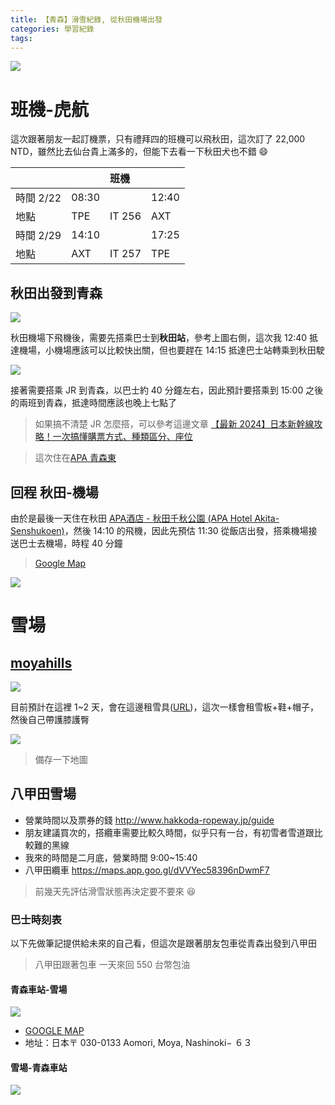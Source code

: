 ```yaml
---
title: 【青森】滑雪紀錄, 從秋田機場出發
categories: 學習紀錄
tags:
---
```


![](https://nijialin.com/images/common2.jpeg)

# 班機-虎航

這次跟著朋友一起訂機票，只有禮拜四的班機可以飛秋田，這次訂了 22,000 NTD，雖然比去仙台貴上滿多的，但能下去看一下秋田犬也不錯 😄

<!-- more -->

|           |       | 班機   |       |
| :-------- | :---- | :----- | ----- |
| 時間 2/22 | 08:30 |        | 12:40 |
| 地點      | TPE   | IT 256 | AXT   |
| 時間 2/29 | 14:10 |        | 17:25 |
| 地點      | AXT   | IT 257 | TPE   |

## 秋田出發到青森

![](https://nijialin.com/images/2024/amori/S__5595140.jpg)

秋田機場下飛機後，需要先搭乘巴士到**秋田站**，參考上圖右側，這次我 12:40 抵達機場，小機場應該可以比較快出關，但也要趕在 14:15 抵達巴士站轉乘到秋田駛

![](https://nijialin.com/images/2024/amori/S__5595159.jpg)

接著需要搭乘 JR 到青森，以巴士約 40 分鐘左右，因此預計要搭乘到 15:00 之後的兩班到青森，抵達時間應該也晚上七點了

> 如果搞不清楚 JR 怎麼搭，可以參考這邊文章 [【最新 2024】日本新幹線攻略！一次搞懂購票方式、種類區分、座位](https://matcha-jp.com/tw/172)

> 這次住在[APA 青森東](https://www.google.com/maps/place/APA%E9%A3%AF%E5%BA%97+%E9%9D%92%E6%A3%AE%E7%AB%99%E6%9D%B1/@40.8278806,140.7363861,17z/data=!3m1!4b1!4m9!3m8!1s0x5f9b9f1e13da284f:0xc5f50c8652edfa2b!5m2!4m1!1i2!8m2!3d40.8278766!4d140.7389664!16s%2Fg%2F1tnl16vv?authuser=0&entry=ttuhttps:/)

## 回程 秋田-機場

由於是最後一天住在秋田 [APA酒店 - 秋田千秋公園 (APA Hotel Akita-Senshukoen)](https://www.google.com/maps/place/APA+HOTEL+AKITA-SENSHUKOEN/@39.7206179,140.1166995,17z/data=!3m1!4b1!4m9!3m8!1s0x5f8fc2bfe52953e5:0xc91ceb8b6c1eb81a!5m2!4m1!1i2!8m2!3d39.7206138!4d140.1192798!16s%2Fg%2F12m9km9lj?authuser=0&entry=ttu)，然後 14:10 的飛機，因此先預估 11:30 從飯店出發，搭乘機場接送巴士去機場，時程 40 分鐘

> [Google Map](https://maps.app.goo.gl/Ptum5uitHDe5Dkjo9)

![](https://nijialin.com/images/2024/amori/2.png)

# 雪場

## [moyahills](http://moyahills.jp/index.html)

![](https://nijialin.com/images/2024/amori/1.png)

目前預計在這裡 1~2 天，會在這邊租雪具([URL](https://moyahills.jp/winter/winter.html))，這次一樣會租雪板+鞋+帽子，然後自己帶護膝護臀

![](https://nijialin.com/images/2024/amori/20231214130801-0001.jpg)

> 備存一下地圖

## 八甲田雪場

- 營業時間以及票券的錢 http://www.hakkoda-ropeway.jp/guide
- 朋友建議買次的，搭纜車需要比較久時間，似乎只有一台，有初雪者雪道跟比較難的黑線
- 我來的時間是二月底，營業時間 9:00~15:40
- 八甲田纜車 https://maps.app.goo.gl/dVVYec58396nDwmF7

> 前幾天先評估滑雪狀態再決定要不要來 😆

### 巴士時刻表

以下先做筆記提供給未來的自己看，但這次是跟著朋友包車從青森出發到八甲田

> 八甲田跟著包車 一天來回 550 台幣包油

#### 青森車站-雪場

![](https://nijialin.com/images/2024/amori/491450597338513798.png)

- [GOOGLE MAP](https://maps.app.goo.gl/WMcRyvHcqBheBnMV9)
- 地址：日本〒 030-0133 Aomori, Moya, Nashinoki− ６３

#### 雪場-青森車站

![](https://nijialin.com/images/2024/amori/491450553851708003.png)
